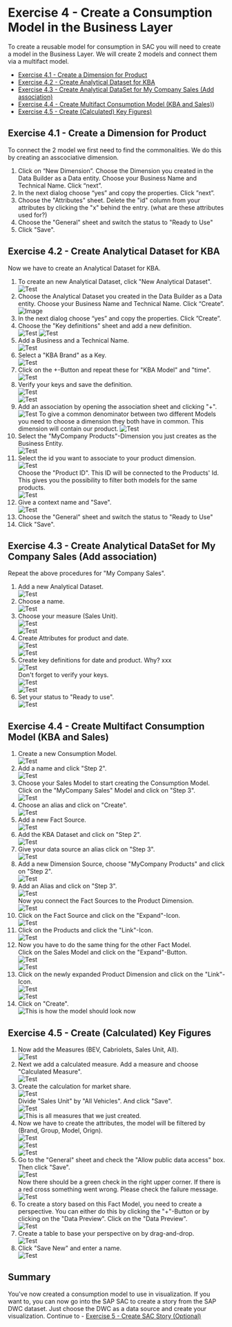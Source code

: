 # Exercise 4 - Create a Consumption Model in the Business Layer 
To create a reusable model for consumption in SAC you will need to create a model in the Business Layer. We will create 2 models and connect them via a multifact model.
- [Exercise 4.1 - Create a Dimension for Product](#exercise-41---create-a-dimension-for-product)
- [Exercise 4.2 - Create Analytical Dataset for KBA](#exercise-42---create-analytical-dataset-for-kba)
- [Exercise 4.3 - Create Analytical DataSet for My Company Sales (Add association)](#exercise-43---create-analytical-dataset-for-my-company-sales-add-association)
- [Exercise 4.4 - Create Multifact Consumption Model (KBA and Sales)](#exercise-44---create-multifact-consumption-model-kba-and-sales))
- [Exercise 4.5 - Create (Calculated) Key Figures)](#exercise-45---create-calculated-key-figures)

## Exercise 4.1 - Create a Dimension for Product
To connect the 2 model we first need to find the commonalities. We do this by creating an asscociative dimension.
1. Click on “New Dimension”. Choose the Dimension you created in the Data Builder as a Data entity. Choose your Business Name and Technical Name. Click “next”.
2. In the next dialog choose “yes” and copy the properties. Click ”next”.
3. Choose the "Attributes" sheet. Delete the "id" column from your attributes by clicking the "x" behind the entry.  (what are these attributes used for?)
4. Choose the "General" sheet and switch the status to "Ready to Use"
5. Click "Save".

## Exercise 4.2 - Create Analytical Dataset for KBA
Now we have to create an Analytical Dataset for KBA.
1. To create an new Analytical Dataset, click "New Analytical Dataset". <br> ![Test](/exercises/ex4/images/9.png)
2. Choose the Analytical Dataset you created in the Data Builder as a Data entity. Choose your Business Name and Technical Name. Click “Create”. <br> ![Image](/exercises/ex4/images/10a.png 'Test')
3. In the next dialog choose “yes” and copy the properties. Click ”Create”.
4. Choose the "Key definitions" sheet and add a new definition. <br>
![Test](/exercises/ex4/images/11.png)
![Test](/exercises/ex4/images/12.png)
5. Add a Business and a Technical Name. <br> ![Test](/exercises/ex4/images/13.png)
6. Select a "KBA Brand" as a Key. <br> ![Test](/exercises/ex0/images/14.png)
7. Click on the +-Button and repeat these for "KBA Model" and "time". <br> ![Test](/exercises/ex0/images/14a.png)
8. Verify your keys and save the definition. <br> ![Test](/exercises/ex4/images/14b.png) <br>
![Test](/exercises/ex4/images/14c.png)
9. Add an association by opening the association sheet and clicking "+". <br>
![Test](/exercises/ex4/images/15a.png)
To give a common denominator between two different Models you need to choose a dimension they both have in common. This dimension will contain our product.
![Test](/exercises/ex4/images/15b.png)
10. Select the "MyCompany Products"-Dimension you just creates as the Business Entity. <br> ![Test](/exercises/ex4/images/16a.png)
11. Select the id you want to associate to your product dimension. <br>
![Test](/exercises/ex4/images/17a.png) <br> Choose the "Product ID". This ID will be connected to the Products' Id. This gives you the possibility to filter both models for the same products. <br>
![Test](/exercises/ex4/images/18.png)<br>
12. Give a context name and "Save".<br>
![Test](/exercises/ex4/images/19.png)<br>
13. Choose the "General" sheet and switch the status to "Ready to Use"
14. Click "Save".

## Exercise 4.3 - Create Analytical DataSet for My Company Sales (Add association)

Repeat the above procedures for "My Company Sales".
1. Add a new Analytical Dataset. <br>
![Test](/exercises/ex4/images/9.png)<br>
2. Choose a name. <br>
![Test](/exercises/ex4/images/20.png)<br>
3. Choose your measure (Sales Unit). <br>
![Test](/exercises/ex4/images/21.png)<br>
![Test](/exercises/ex4/images/22.png)<br>
4. Create Attributes for product and date. <br>
![Test](/exercises/ex4/images/23.png)<br>
![Test](/exercises/ex4/images/24.png)<br>
5. Create key definitions for date and product.
Why? xxx <br>
![Test](/exercises/ex4/images/25.png) <br>
Don't forget to verify your keys.<br>
![Test](/exercises/ex4/images/26.png)<br>
![Test](/exercises/ex4/images/27.png)<br>
6. Set your status to "Ready to use".<br>
![Test](/exercises/ex4/images/28.png)<br>

## Exercise 4.4 - Create Multifact Consumption Model (KBA and Sales)

1. Create a new Consumption Model. <br>
![Test](/exercises/ex4/images/29.png)<br>
2. Add a name and click "Step 2".<br>
![Test](/exercises/ex4/images/30.png)<br>
3. Choose your Sales Model to start creating the Consumption Model. Click on the "MyCompany Sales" Model and click on "Step 3".<br>
![Test](/exercises/ex4/images/31.png)<br>
4. Choose an alias and click on "Create".<br>
![Test](/exercises/ex4/images/32.png)<br>
5. Add a new Fact Source. <br>
![Test](/exercises/ex4/images/33a.png) <br>
6. Add the KBA Dataset and click on "Step 2". <br>
![Test](/exercises/ex4/images/34.png) <br>
7. Give your data source an alias click on "Step 3".  <br>
![Test](/exercises/ex4/images/35.png) <br>
8. Add a new Dimension Source, choose "MyCompany Products" and click on "Step 2".  <br>
![Test](/exercises/ex4/images/38.png) <br>
9. Add an Alias and click on "Step 3". <br>
![Test](/exercises/ex4/images/39.png) <br>
Now you connect the Fact Sources to the Product Dimension.  <br>
![Test](/exercises/ex4/images/40.png) <br>
10. Click on the Fact Source and click on the "Expand"-Icon.  <br>
![Test](/exercises/ex4/images/41.png) <br>
11. Click on the Products and click the "Link"-Icon.  <br>
![Test](/exercises/ex4/images/42.png) <br>
12. Now you have to do the same thing for the other Fact Model. <br>
Click on the Sales Model and click on the "Expand"-Button. <br>
![Test](/exercises/ex4/images/43.png) <br>
![Test](/exercises/ex4/images/44.png) <br>
13. Click on the newly expanded Product Dimension and click on the "Link"-Icon. <br>
![Test](/exercises/ex4/images/45.png) <br>
![Test](/exercises/ex4/images/46.png) <br>
14. Click on "Create". <br>
![This is how the model should look now](/exercises/ex4/images/48.png) <br>

## Exercise 4.5 - Create (Calculated) Key Figures

1. Now add the Measures (BEV, Cabriolets, Sales Unit, All).  <br>
![Test](/exercises/ex4/images/49a.png) <br>
2. Next we add a calculated measure. Add a measure and choose "Calculated Measure".  <br>
![Test](/exercises/ex4/images/50.png) <br>
3. Create the calculation for market share. <br>
![Test](/exercises/ex4/images/51.png) <br>
Divide "Sales Unit" by "All Vehicles". And click "Save". <br>
![Test](/exercises/ex4/images/52.png) <br>
![This is all measures that we just created.](/exercises/ex4/images/52.png) <br>
4. Now we have to create the attributes, the model will be filtered by (Brand, Group, Model, Orign).  <br>
![Test](/exercises/ex4/images/53.png) <br>
![Test](/exercises/ex4/images/54.png) <br>
![Test](/exercises/ex4/images/55.png) <br>
5. Go to the "General" sheet and check the "Allow public data access" box. Then click "Save".  <br>
![Test](/exercises/ex4/images/56.png) <br>
Now there should be a green check in the right upper corner. If there is a red cross something went wrong. Please check the failure message. <br>
![Test](/exercises/ex4/images/57.png) <br>
6. To create a story based on this Fact Model, you need to create a perspective. You can either do this by clicking the "+"-Button or by clicking on the "Data Preview". Click on the "Data Preview". <br>
![Test](/exercises/ex4/images/58.png) <br>
7. Create a table to base your perspective on by drag-and-drop.  <br>
![Test](/exercises/ex4/images/59.png)  <br>
8. Click "Save New" and enter a name. <br>
![Test](/exercises/ex4/images/60.png) <br>

## Summary

You've now created a consumption model to use in visualization.
If you want to, you can now go into the SAP SAC to create a story from the SAP DWC dataset. Just choose the DWC as a data source and create your visualization.
Continue to - [Exercise 5 - Create SAC Story (Optional)](../ex5/README.md)
